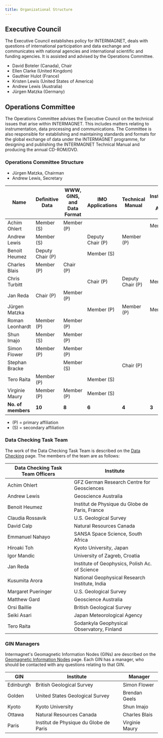 ```yaml
---
title: Organizational Structure
---
```


## Executive Council

The Executive Council establishes policy for INTERMAGNET, deals with questions of international participation and data exchange and communicates with national agencies and international scientific and funding agencies. It is assisted and advised by the Operations Committee.

- David Boteler (Canada), Chair
- Ellen Clarke (United Kingdom)
- Gauthier Hulot (France)
- Kristen Lewis (United States of America)
- Andrew Lewis (Australia)
- Jürgen Matzka (Germany)

## Operations Committee

The Operations Committee advises the Executive Council on the technical issues that arise within INTERMAGNET. This includes matters relating to instrumentation, data processing and communications. The Committee is also responsible for establishing and maintaining standards and formats for the global exchange of data under the INTERMAGNET programme, for designing and publishing the INTERMAGNET Technical Manual and producing the annual CD-ROM/DVD.

### Operations Committee Structure

- Jürgen Matzka, Chairman
- Andrew Lewis, Secretary

| Name | Definitive Data | WWW, GINS, and Data Format | IMO Applications | Technical Manual | Instrumentation and Data Acquisition |
|------|-----------------|----------------------------|------------------|------------------|--------------------------------------|
| Achim Ohlert | Member (S) | Member (P) | | | Member (S) |
| Andrew Lewis | Member (S) | | Deputy Chair (P) | Member (P) | |
| Benoit Heumez | Deputy Chair (P) | | Member (S) | | |
| Charles Blais | Member (P) | Chair (P) | | | |
| Chris Turbitt | | | Chair (P) | Deputy Chair (P) | Member (S) |
| Jan Reda | Chair (P) | Member (P) | | | |
| Jürgen Matzka | | | Member (P) | Member (P) | Member (S) |
| Roman Leonhardt | Member (P) | Member (P) | | | |
| Shun Imajo | Member (S) | Member (P) | | | |
| Simon Flower | Member (P) | Member (P) | | | |
| Stephan Bracke | | Member (S) | | Chair (P) | |
| Tero Raita | Member (P) | | Member (S) | | |
| Virginie Maury | Member (P) | Member (P) | Member (S) | | |
| **No. of members** | **10** | **8** | **6** | **4** | **3** |

- (P) = primary affiliation
- (S) = secondary affiliation


### Data Checking Task Team

The work of the Data Checking Task Team is described on the
[Data Checking](data_checkers.md) page. The members of the
team are as follows:

| Data Checking Task Team Officers | Institute                                      |
|----------------------------------|------------------------------------------------|
| Achim Ohlert                     | GFZ German Research Centre for Geosciences     |
| Andrew Lewis                     | Geoscience Australia                           |
| Benoit Heumez                    | Institut de Physique du Globe de Paris, France |
| Claudia Rossavik                 | U.S. Geological Survey                         |
| David Calp                       | Natural Resources Canada                       |
| Emmanuel Nahayo                  | SANSA Space Science, South Africa              |
| Hiroaki Toh                      | Kyoto University, Japan                        |
| Igor Mandic                      | University of Zagreb, Croatia                  |
| Jan Reda                         | Institute of Geophysics, Polish Ac. of Science |
| Kusumita Arora                   | National Geophysical Research Institute, India |
| Margaret Pueringer               | U.S. Geological Survey                         |
| Matthew Gard                     | Geoscience Australia                           |
| Orsi Baillie                     | British Geological Survey                      |
| Seiki Asari                      | Japan Meteorological Agency                    |
| Tero Raita                       | Sodankyla Geophysical Observatory, Finland     |

### GIN Managers

Intermagnet's Geomagnetic Information Nodes (GINs) are described
on the [Geomagnetic Information Nodes](gins.md) page. Each GIN
has a manager, who should be contacted with any questions relating
to that GIN.

| GIN | Institute | Manager |
|-----|-----------|---------|
| Edinburgh | British Geological Survey | Simon Flower
| Golden | United States Geological Survey | Brendan Geels
| Kyoto | Kyoto University | Shun Imajo
| Ottawa | Natural Resources Canada | Charles Blais
| Paris | Institut de Physique du Globe de Paris | Virginie Maury

